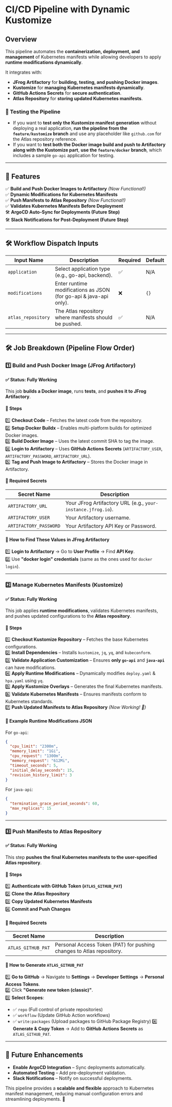 # CI/CD Pipeline with Dynamic Kustomize

## Overview

This pipeline automates the **containerization, deployment, and management** of Kubernetes manifests while allowing developers to apply **runtime modifications dynamically**.

It integrates with:

- **JFrog Artifactory** for **building, testing, and pushing Docker images**.
- **Kustomize** for **managing Kubernetes manifests dynamically**.
- **GitHub Actions Secrets** for **secure authentication**.
- **Atlas Repository** for **storing updated Kubernetes manifests**.

### **🔹 Testing the Pipeline**
- If you want to **test only the Kustomize manifest generation** without deploying a real application, **run the pipeline from the `feature/kustomize` branch** and use any placeholder like `github.com` for the Atlas repository reference.
- If you want to **test both the Docker image build and push to Artifactory along with the Kustomize part**, **use the `feature/docker` branch**, which includes a sample `go-api` application for testing.

---

## **🚀 Features**

✅ **Build and Push Docker Images to Artifactory** *(Now Functional!)*\
✅ **Dynamic Modifications for Kubernetes Manifests**\
✅ **Push Manifests to Atlas Repository** *(Now Functional!)*\
✅ **Validates Kubernetes Manifests Before Deployment**\
🛠 **ArgoCD Auto-Sync for Deployments (Future Step)**\
🛠 **Slack Notifications for Post-Deployment (Future Step)**

---

## **🛠 Workflow Dispatch Inputs**

| Input Name         | Description                                                       | Required | Default |
| ------------------ | ----------------------------------------------------------------- | -------- | ------- |
| `application`      | Select application type (e.g., go-api, backend).                  | ✅        | N/A     |
| `modifications`    | Enter runtime modifications as JSON (for go-api & java-api only). | ❌        | `{}`    |
| `atlas_repository` | The Atlas repository where manifests should be pushed.            | ✅        | N/A     |

---

## **🛠 Job Breakdown (Pipeline Flow Order)**

### **1️⃣ Build and Push Docker Image (JFrog Artifactory)**

#### ✅ **Status: Fully Working**

This job **builds a Docker image**, runs **tests**, and **pushes it to JFrog Artifactory**.

#### **🔹 Steps**

1️⃣ **Checkout Code** – Fetches the latest code from the repository.\
2️⃣ **Setup Docker Buildx** – Enables multi-platform builds for optimized Docker images.\
3️⃣ **Build Docker Image** – Uses the latest commit SHA to tag the image.\
4️⃣ **Login to Artifactory** – Uses **GitHub Actions Secrets** (`ARTIFACTORY_USER`, `ARTIFACTORY_PASSWORD`, `ARTIFACTORY_URL`).\
5️⃣ **Tag and Push Image to Artifactory** – Stores the Docker image in Artifactory.

#### **🔹 Required Secrets**

| Secret Name            | Description                                                  |
| ---------------------- | ------------------------------------------------------------ |
| `ARTIFACTORY_URL`      | Your JFrog Artifactory URL (e.g., `your-instance.jfrog.io`). |
| `ARTIFACTORY_USER`     | Your Artifactory username.                                   |
| `ARTIFACTORY_PASSWORD` | Your Artifactory API Key or Password.                        |

#### **🔹 How to Find These Values in JFrog Artifactory**

1️⃣ **Login to Artifactory** → Go to **User Profile** → Find **API Key**.\
2️⃣ Use **"docker login" credentials** (same as the ones used for `docker login`).

---

### **2️⃣ Manage Kubernetes Manifests (Kustomize)**

#### ✅ **Status: Fully Working**

This job applies **runtime modifications**, validates Kubernetes manifests, and pushes updated configurations to the **Atlas repository**.

#### **🔹 Steps**

1️⃣ **Checkout Kustomize Repository** – Fetches the base Kubernetes configurations.\
2️⃣ **Install Dependencies** – Installs `kustomize`, `jq`, `yq`, and `kubeconform`.\
3️⃣ **Validate Application Customization** – Ensures **only `go-api`** and **`java-api`** can have modifications.\
4️⃣ **Apply Runtime Modifications** – Dynamically modifies `deploy.yaml` & `hpa.yaml` using `yq`.\
5️⃣ **Apply Kustomize Overlays** – Generates the final Kubernetes manifests.\
6️⃣ **Validate Kubernetes Manifests** – Ensures manifests conform to Kubernetes standards.\
7️⃣ **Push Updated Manifests to Atlas Repository** *(Now Working! 🎉)*

#### **🔹 Example Runtime Modifications JSON**

For `go-api`:

```json
{
  "cpu_limit": "2300m",
  "memory_limit": "1Gi",
  "cpu_request": "1300m",
  "memory_request": "612Mi",
  "timeout_seconds": 5,
  "initial_delay_seconds": 15,
  "revision_history_limit": 3
}
```

For `java-api`:

```json
{
  "termination_grace_period_seconds": 60,
  "max_replicas": 15
}
```

---

### **3️⃣ Push Manifests to Atlas Repository**

#### ✅ **Status: Fully Working**

This step **pushes the final Kubernetes manifests to the user-specified Atlas repository**.

#### **🔹 Steps**

1️⃣ **Authenticate with GitHub Token (`ATLAS_GITHUB_PAT`)**\
2️⃣ **Clone the Atlas Repository**\
3️⃣ **Copy Updated Kubernetes Manifests**\
4️⃣ **Commit and Push Changes**

#### **🔹 Required Secrets**

| Secret Name        | Description                                                          |
| ------------------ | -------------------------------------------------------------------- |
| `ATLAS_GITHUB_PAT` | Personal Access Token (PAT) for pushing changes to Atlas repository. |

#### **🔹 How to Generate `ATLAS_GITHUB_PAT`**

1️⃣ **Go to GitHub** → Navigate to **Settings** → **Developer Settings** → **Personal Access Tokens**.\
2️⃣ Click **"Generate new token (classic)"**.\
3️⃣ **Select Scopes**:

- ✅ `repo` (Full control of private repositories)
- ✅ `workflow` (Update GitHub Action workflows)
- ✅ `write:packages` (Upload packages to GitHub Package Registry)
  4️⃣ **Generate & Copy Token** → Add to **GitHub Actions Secrets** as `ATLAS_GITHUB_PAT`.

---

## **🚀 Future Enhancements**

- **Enable ArgoCD Integration** – Sync deployments automatically.
- **Automated Testing** – Add pre-deployment validation.
- **Slack Notifications** – Notify on successful deployments.

This pipeline provides a **scalable and flexible** approach to Kubernetes manifest management, reducing manual configuration errors and streamlining deployments. 🚀
